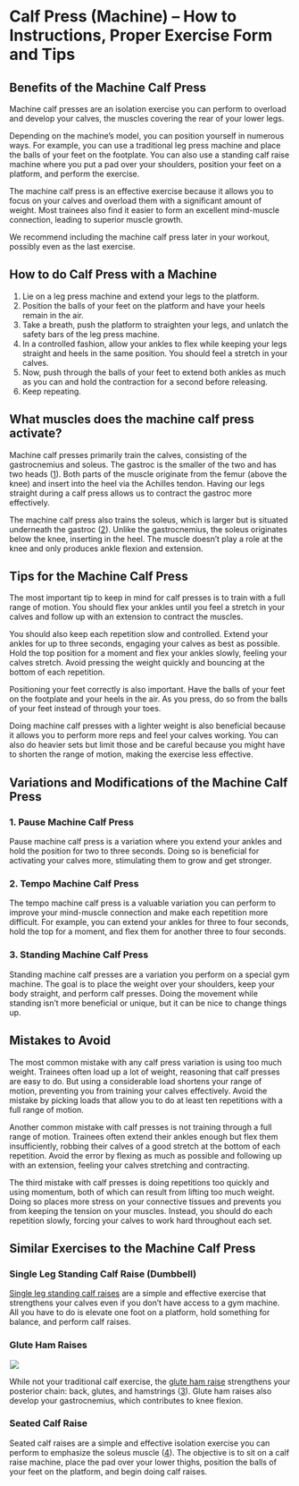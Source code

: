 # Calf Press (Machine) – How to Instructions, Proper Exercise Form and Tips

## Benefits of the Machine Calf Press

Machine calf presses are an isolation exercise you can perform to overload and develop your calves, the muscles covering the rear of your lower legs. 

Depending on the machine’s model, you can position yourself in numerous ways. For example, you can use a traditional leg press machine and place the balls of your feet on the footplate. You can also use a standing calf raise machine where you put a pad over your shoulders, position your feet on a platform, and perform the exercise.

The machine calf press is an effective exercise because it allows you to focus on your calves and overload them with a significant amount of weight. Most trainees also find it easier to form an excellent mind-muscle connection, leading to superior muscle growth.

We recommend including the machine calf press later in your workout, possibly even as the last exercise.

## How to do Calf Press with a Machine 

  1. Lie on a leg press machine and extend your legs to the platform.
  2. Position the balls of your feet on the platform and have your heels remain in the air.
  3. Take a breath, push the platform to straighten your legs, and unlatch the safety bars of the leg press machine.
  4. In a controlled fashion, allow your ankles to flex while keeping your legs straight and heels in the same position. You should feel a stretch in your calves.
  5. Now, push through the balls of your feet to extend both ankles as much as you can and hold the contraction for a second before releasing.
  6. Keep repeating.

## What muscles does the machine calf press activate?

Machine calf presses primarily train the calves, consisting of the gastrocnemius and soleus. The gastroc is the smaller of the two and has two heads ([1](https://www.physio-pedia.com/Gastrocnemius)). Both parts of the muscle originate from the femur (above the knee) and insert into the heel via the Achilles tendon. Having our legs straight during a calf press allows us to contract the gastroc more effectively.

The machine calf press also trains the soleus, which is larger but is situated underneath the gastroc ([2](https://www.physio-pedia.com/Soleus)). Unlike the gastrocnemius, the soleus originates below the knee, inserting in the heel. The muscle doesn’t play a role at the knee and only produces ankle flexion and extension.

## Tips for the Machine Calf Press 

The most important tip to keep in mind for calf presses is to train with a full range of motion. You should flex your ankles until you feel a stretch in your calves and follow up with an extension to contract the muscles.

You should also keep each repetition slow and controlled. Extend your ankles for up to three seconds, engaging your calves as best as possible. Hold the top position for a moment and flex your ankles slowly, feeling your calves stretch. Avoid pressing the weight quickly and bouncing at the bottom of each repetition.

Positioning your feet correctly is also important. Have the balls of your feet on the footplate and your heels in the air. As you press, do so from the balls of your feet instead of through your toes. 

Doing machine calf presses with a lighter weight is also beneficial because it allows you to perform more reps and feel your calves working. You can also do heavier sets but limit those and be careful because you might have to shorten the range of motion, making the exercise less effective.

## Variations and Modifications of the Machine Calf Press

### 1\. Pause Machine Calf Press

Pause machine calf press is a variation where you extend your ankles and hold the position for two to three seconds. Doing so is beneficial for activating your calves more, stimulating them to grow and get stronger.

### 2\. Tempo Machine Calf Press

The tempo machine calf press is a valuable variation you can perform to improve your mind-muscle connection and make each repetition more difficult. For example, you can extend your ankles for three to four seconds, hold the top for a moment, and flex them for another three to four seconds.

### 3\. Standing Machine Calf Press

Standing machine calf presses are a variation you perform on a special gym machine. The goal is to place the weight over your shoulders, keep your body straight, and perform calf presses. Doing the movement while standing isn’t more beneficial or unique, but it can be nice to change things up.

## Mistakes to Avoid

The most common mistake with any calf press variation is using too much weight. Trainees often load up a lot of weight, reasoning that calf presses are easy to do. But using a considerable load shortens your range of motion, preventing you from training your calves effectively. Avoid the mistake by picking loads that allow you to do at least ten repetitions with a full range of motion.

Another common mistake with calf presses is not training through a full range of motion. Trainees often extend their ankles enough but flex them insufficiently, robbing their calves of a good stretch at the bottom of each repetition. Avoid the error by flexing as much as possible and following up with an extension, feeling your calves stretching and contracting.

The third mistake with calf presses is doing repetitions too quickly and using momentum, both of which can result from lifting too much weight. Doing so places more stress on your connective tissues and prevents you from keeping the tension on your muscles. Instead, you should do each repetition slowly, forcing your calves to work hard throughout each set. 

## Similar Exercises to the Machine Calf Press

### Single Leg Standing Calf Raise (Dumbbell)

[Single leg standing calf raises](https://www.hevyapp.com/exercises/how-to-single-leg-standing-calf-raise-dumbbell/) are a simple and effective exercise that strengthens your calves even if you don’t have access to a gym machine. All you have to do is elevate one foot on a platform, hold something for balance, and perform calf raises.

### Glute Ham Raises

![](data:image/gif;base64,R0lGODlhAQABAAAAACH5BAEKAAEALAAAAAABAAEAAAICTAEAOw==)![](https://www.hevyapp.com/wp-content/uploads/31931101-Glute-Ham-Raise_Thighs_small.jpg)

While not your traditional calf exercise, the [glute ham raise](https://www.hevyapp.com/exercises/how-to-glute-ham-raise/) strengthens your posterior chain: back, glutes, and hamstrings ([3](https://pubmed.ncbi.nlm.nih.gov/24149748/)). Glute ham raises also develop your gastrocnemius, which contributes to knee flexion.

### Seated Calf Raise

Seated calf raises are a simple and effective isolation exercise you can perform to emphasize the soleus muscle ([4](https://www.ncbi.nlm.nih.gov/pmc/articles/PMC7236791/)). The objective is to sit on a calf raise machine, place the pad over your lower thighs, position the balls of your feet on the platform, and begin doing calf raises.